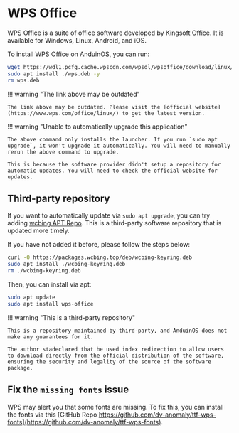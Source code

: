 # WPS Office

WPS Office is a suite of office software developed by Kingsoft Office. It is available for Windows, Linux, Android, and iOS.

To install WPS Office on AnduinOS, you can run:

<!-- The link needs to be updated regularly. -->

```bash
wget https://wdl1.pcfg.cache.wpscdn.com/wpsdl/wpsoffice/download/linux/11723/wps-office_11.1.0.11723.XA_amd64.deb -O wps.deb
sudo apt install ./wps.deb -y
rm wps.deb
```

!!! warning "The link above may be outdated"

    The link above may be outdated. Please visit the [official website](https://www.wps.com/office/linux/) to get the latest version.

!!! warning "Unable to automatically upgrade this application"

    The above command only installs the launcher. If you run `sudo apt upgrade`, it won't upgrade it automatically. You will need to manually rerun the above command to upgrade.

    This is because the software provider didn't setup a repository for automatic updates. You will need to check the official website for updates.

## Third-party repository

If you want to automatically update via `sudo apt upgrade`, you can try adding [wcbing APT Repo](https://packages.wcbing.top/deb/). This is a third-party software repository that is updated more timely. 

If you have not added it before, please follow the steps below:

```sh
curl -O https://packages.wcbing.top/deb/wcbing-keyring.deb
sudo apt install ./wcbing-keyring.deb
rm ./wcbing-keyring.deb
```

Then, you can install via apt:

```sh
sudo apt update
sudo apt install wps-office
```

!!! warning "This is a third-party repository"

    This is a repository maintained by third-party, and AnduinOS does not make any guarantees for it.

    The author stadeclared that he used index redirection to allow users to download directly from the official distribution of the software, ensuring the security and legality of the source of the software package.


## Fix the `missing fonts` issue

WPS may alert you that some fonts are missing. To fix this, you can install the fonts via this [GitHub Repo https://github.com/dv-anomaly/ttf-wps-fonts](https://github.com/dv-anomaly/ttf-wps-fonts).
